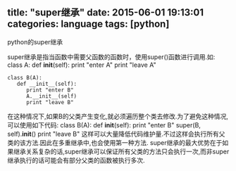 title: "super继承"
date: 2015-06-01 19:13:01
categories: language
tags: [python]
---
python的super继承
<!--more-->
super继承是指当函数中需要父函数的函数时，使用super()函数进行调用.如:
	class A:
	   def __init__(self):
	      print "enter A"
	      print "leave A"
	 
	class B(A):
	   def __init__(self):
	      print "enter B"
	      A.__init__(self)
	      print "leave B"
在这种情况下,如果B的父类产生变化,就必须遍历整个类去修改.为了避免这种情况,可以使用如下代码:
	class B(A):
	  def __init__(self):
	     print "enter B"
	     super(B, self).__init__()
	     print "leave B"
这样可以大量降低代码维护量.不过这样会执行所有父类的该方法.因此在多重继承中,也会使用第一种方法.
super继承的最大优势在于如果继承关系复杂的话,super继承可以保证所有父类的方法只会执行一次,而非super继承执行的话可能会有部分父类的函数被执行多次.